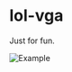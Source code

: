# lol-vga

Just for fun.

![Example](https://xr1s.me/wp-content/uploads/2018/04/fantastic-bootloader-1.png)
